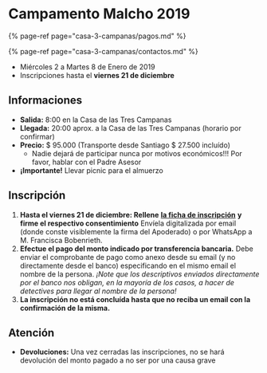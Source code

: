 # Campamento Malcho 2019

{% page-ref page="casa-3-campanas/pagos.md" %}

{% page-ref page="casa-3-campanas/contactos.md" %}

* Miércoles 2 a Martes 8 de Enero de 2019
* Inscripciones hasta el **viernes 21 de diciembre**

## Informaciones

* **Salida:** 8:00 en la Casa de las Tres Campanas
* **Llegada:** 20:00 aprox. a la Casa de las Tres Campanas \(horario por confirmar\)
* **Precio:** $ 95.000 \(Transporte desde Santiago $ 27.500 incluído\)
  * Nadie dejará de participar nunca por motivos económicos!!! Por favor, hablar con el Padre Asesor
* **¡Importante!** Llevar picnic para el almuerzo

## Inscripción

1. **Hasta el viernes 21 de diciembre: Rellene** [**la ficha de inscripción**](http://pentecostes.info/pioneros_campamento_2019.pdf) **y firme el respectivo consentimiento**  Envíela digitalizada por email \(donde conste visiblemente la firma del Apoderado\) o por WhatsApp a M. Francisca Bobenrieth.
2. **Efectue el pago del monto indicado por transferencia bancaria.** Debe enviar el comprobante de pago como anexo desde su email \(y no directamente desde el banco\) especificando en el mismo email el nombre de la persona. _¡Note que los descriptivos enviados directamente por el banco nos obligan, en la mayoría de los casos, a hacer de detectives para llegar al nombre de la persona!_
3. **La inscripción no está concluída hasta que no reciba un email con la confirmación de la misma.**

## Atención

* **Devoluciones:** Una vez cerradas las inscripciones, no se hará devolución del monto pagado a no ser por una causa grave

